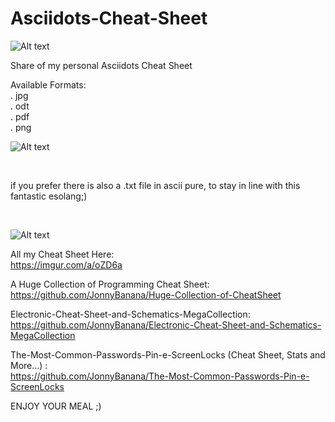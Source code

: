# Asciidots-Cheat-Sheet

![Alt text](https://i.imgur.com/Z4qsVtS.jpg "My personal Asciidots Cheat Sheet JonnyBanana")


Share of my personal Asciidots Cheat Sheet

Available Formats:
</br>
. jpg
</br>
. odt
</br>
. pdf
</br>
. png


![Alt text](https://i.imgur.com/CgYIPGQ.jpg "My personal Asciidots Cheat Sheet JonnyBanana")

</br>

if you prefer there is also a .txt file in ascii pure, to stay in line with this fantastic esolang;)

</br>

![Alt text](https://i.imgur.com/F2Luoyj.jpg "My personal Asciidots Cheat Sheet JonnyBanana")


All my Cheat Sheet Here:
</BR>
https://imgur.com/a/oZD6a 

A Huge Collection of Programming Cheat Sheet:
</BR>
https://github.com/JonnyBanana/Huge-Collection-of-CheatSheet 

Electronic-Cheat-Sheet-and-Schematics-MegaCollection:
</BR>
https://github.com/JonnyBanana/Electronic-Cheat-Sheet-and-Schematics-MegaCollection 

The-Most-Common-Passwords-Pin-e-ScreenLocks (Cheat Sheet, Stats and More...) :
</BR>
https://github.com/JonnyBanana/The-Most-Common-Passwords-Pin-e-ScreenLocks 

ENJOY YOUR MEAL ;)
